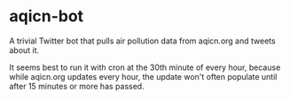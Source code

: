 # aqicn-bot

A trivial Twitter bot that pulls air pollution data from aqicn.org and tweets
about it.

It seems best to run it with cron at the 30th minute of every hour, because
while aqicn.org updates every hour, the update won't often populate until after
15 minutes or more has passed.  
